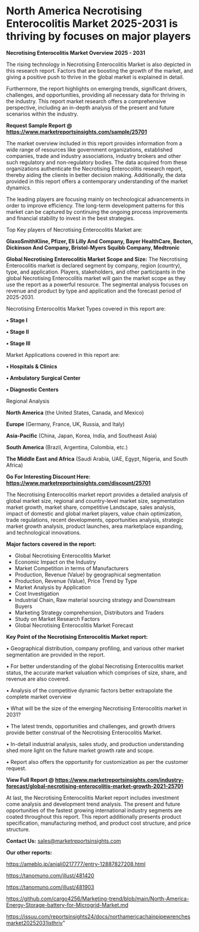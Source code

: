 # North America Necrotising Enterocolitis Market 2025-2031 is thriving by focuses on major players

<Strong> Necrotising Enterocolitis Market Overview 2025 - 2031</strong>

The rising technology in Necrotising Enterocolitis Market is also depicted in this research report. Factors that are boosting the growth of the market, and giving a positive push to thrive in the global market is explained in detail.

Furthermore, the report highlights on emerging trends, significant drivers, challenges, and opportunities, providing all necessary data for thriving in the industry. This report market research offers a comprehensive perspective, including an in-depth analysis of the present and future scenarios within the industry.

<strong>Request Sample Report @ <a href=https://www.marketreportsinsights.com/sample/25701>https://www.marketreportsinsights.com/sample/25701</a></strong>

The market overview included in this report provides information from a wide range of resources like government organizations, established companies, trade and industry associations, industry brokers and other such regulatory and non-regulatory bodies. The data acquired from these organizations authenticate the Necrotising Enterocolitis research report, thereby aiding the clients in better decision making. Additionally, the data provided in this report offers a contemporary understanding of the market dynamics.

The leading players are focusing mainly on technological advancements in order to improve efficiency. The long-term development patterns for this market can be captured by continuing the ongoing process improvements and financial stability to invest in the best strategies.

Top Key players of Necrotising Enterocolitis Market are:

<strong>GlaxoSmithKline, Pfizer, Eli Lilly And Company, Bayer HealthCare, Becton, Dickinson And Company, Bristol-Myers Squibb Company, Medtronic</strong>

<strong><b>Global Necrotising Enterocolitis Market Scope and Size:</b></strong>
The Necrotising Enterocolitis market is declared segment by company, region (country), type, and application. Players, stakeholders, and other participants in the global Necrotising Enterocolitis market will gain the market scope as they use the report as a powerful resource. The segmental analysis focuses on revenue and product by type and application and the forecast period of 2025-2031.

Necrotising Enterocolitis Market Types covered in this report are:

<strong>• Stage I

• Stage II

• Stage III</strong>

Market Applications covered in this report are:

<strong>• Hospitals & Clinics

• Ambulatory Surgical Center

• Diagnostic Centers</strong> 

Regional Analysis

<strong>North America</strong> (the United States, Canada, and Mexico)

<strong>Europe</strong> (Germany, France, UK, Russia, and Italy)

<strong>Asia-Pacific</strong> (China, Japan, Korea, India, and Southeast Asia)

<strong>South America</strong> (Brazil, Argentina, Colombia, etc.)

<strong>The Middle East and Africa</strong> (Saudi Arabia, UAE, Egypt, Nigeria, and South Africa)

<strong>Go For Interesting Discount Here: <a href=https://www.marketreportsinsights.com/discount/25701>https://www.marketreportsinsights.com/discount/25701</a></strong>

The Necrotising Enterocolitis market report provides a detailed analysis of global market size, regional and country-level market size, segmentation market growth, market share, competitive Landscape, sales analysis, impact of domestic and global market players, value chain optimization, trade regulations, recent developments, opportunities analysis, strategic market growth analysis, product launches, area marketplace expanding, and technological innovations.

<strong><b>Major factors covered in the report:</b></strong>
<ul>
  <li>Global Necrotising Enterocolitis Market </li>
  <li>Economic Impact on the Industry</li>
  <li>Market Competition in terms of Manufacturers</li>
  <li>Production, Revenue (Value) by geographical segmentation</li>
  <li>Production, Revenue (Value), Price Trend by Type</li>
  <li>Market Analysis by Application</li>
  <li>Cost Investigation</li>
  <li>Industrial Chain, Raw material sourcing strategy and Downstream Buyers</li>
  <li>Marketing Strategy comprehension, Distributors and Traders</li>
  <li>Study on Market Research Factors</li>
  <li>Global Necrotising Enterocolitis Market Forecast</li>
</ul>

<strong><b>Key Point of the Necrotising Enterocolitis Market report:</b></strong>

• Geographical distribution, company profiling, and various other market segmentation are provided in the report.

• For better understanding of the global Necrotising Enterocolitis market status, the accurate market valuation which comprises of size, share, and revenue are also covered.

• Analysis of the competitive dynamic factors better extrapolate the complete market overview

• What will be the size of the emerging Necrotising Enterocolitis market in 2031?

• The latest trends, opportunities and challenges, and growth drivers provide better construal of the Necrotising Enterocolitis Market.

• In-detail industrial analysis, sales study, and production understanding shed more light on the future market growth rate and scope.

• Report also offers the opportunity for customization as per the customer request.

<strong><b>View Full Report @ <a href=https://www.marketreportsinsights.com/industry-forecast/global-necrotising-enterocolitis-market-growth-2021-25701>https://www.marketreportsinsights.com/industry-forecast/global-necrotising-enterocolitis-market-growth-2021-25701</a></b></strong>


At last, the Necrotising Enterocolitis Market report includes investment come analysis and development trend analysis. The present and future opportunities of the fastest growing international industry segments are coated throughout this report. This report additionally presents product specification, manufacturing method, and product cost structure, and price structure.

<strong>Contact Us:</strong>
sales@marketreportsinsights.com

<strong>Our other reports:</strong>

<a href=https://ameblo.jp/anjali0217777/entry-12887827208.html>https://ameblo.jp/anjali0217777/entry-12887827208.html</a>

<a href=https://tanomuno.com/illust/481420>https://tanomuno.com/illust/481420</a>

<a href=https://tanomuno.com/illust/481903>https://tanomuno.com/illust/481903</a>

<a href=https://github.com/cargo4256/Marketing-trend/blob/main/North-America-Energy-Storage-battery-for-Microgrid-Market.md>https://github.com/cargo4256/Marketing-trend/blob/main/North-America-Energy-Storage-battery-for-Microgrid-Market.md</a>

<a href=https://issuu.com/reportsinsights24/docs/northamericachainpipewrenchesmarket20252031isthriv>https://issuu.com/reportsinsights24/docs/northamericachainpipewrenchesmarket20252031isthriv</a>"
